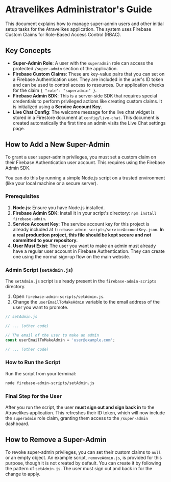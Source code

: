 
# Atravelikes Administrator's Guide

This document explains how to manage super-admin users and other initial setup tasks for the Atravelikes application. The system uses Firebase Custom Claims for Role-Based Access Control (RBAC).

## Key Concepts

- **Super-Admin Role**: A user with the `superadmin` role can access the protected `/super-admin` section of the application.
- **Firebase Custom Claims**: These are key-value pairs that you can set on a Firebase Authentication user. They are included in the user's ID token and can be used to control access to resources. Our application checks for the claim `{ "role": "superadmin" }`.
- **Firebase Admin SDK**: This is a server-side SDK that requires special credentials to perform privileged actions like creating custom claims. It is initialized using a **Service Account Key**.
- **Live Chat Config**: The welcome message for the live chat widget is stored in a Firestore document at `config/live-chat`. This document is created automatically the first time an admin visits the Live Chat settings page.

## How to Add a New Super-Admin

To grant a user super-admin privileges, you must set a custom claim on their Firebase Authentication user account. This requires using the Firebase Admin SDK.

You can do this by running a simple Node.js script on a trusted environment (like your local machine or a secure server).

### Prerequisites

1.  **Node.js**: Ensure you have Node.js installed.
2.  **Firebase Admin SDK**: Install it in your script's directory: `npm install firebase-admin`.
3.  **Service Account Key**: The service account key for this project is already included at `firebase-admin-scripts/serviceAccountKey.json`. **In a real production project, this file should be kept secure and not committed to your repository.**
4.  **User Must Exist**: The user you want to make an admin must already have a regular user account in Firebase Authentication. They can create one using the normal sign-up flow on the main website.

### Admin Script (`setAdmin.js`)

The `setAdmin.js` script is already present in the `firebase-admin-scripts` directory.

1.  Open `firebase-admin-scripts/setAdmin.js`.
2.  Change the `userEmailToMakeAdmin` variable to the email address of the user you want to promote.

```javascript
// setAdmin.js

// ... (other code)

// The email of the user to make an admin
const userEmailToMakeAdmin = 'user@example.com'; 

// ... (other code)
```

### How to Run the Script

Run the script from your terminal:

```bash
node firebase-admin-scripts/setAdmin.js
```

### Final Step for the User

After you run the script, the user **must sign out and sign back in** to the Atravelikes application. This refreshes their ID token, which will now include the `superadmin` role claim, granting them access to the `/super-admin` dashboard.

## How to Remove a Super-Admin

To revoke super-admin privileges, you can set their custom claims to `null` or an empty object. An example script, `removeAdmin.js`, is provided for this purpose, though it is not created by default. You can create it by following the pattern of `setAdmin.js`. The user must sign out and back in for the change to apply.
